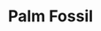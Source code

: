 ---
templateKey: blog-post
featuredpost: false
featuredimage: /assets/Palm_Fossil.png
title: Palm Fossil
description: Artifacts
testfield: 1176
---